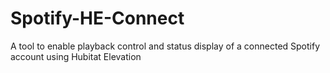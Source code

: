 # Spotify-HE-Connect
A tool to enable playback control and status display of a connected Spotify account using Hubitat Elevation

